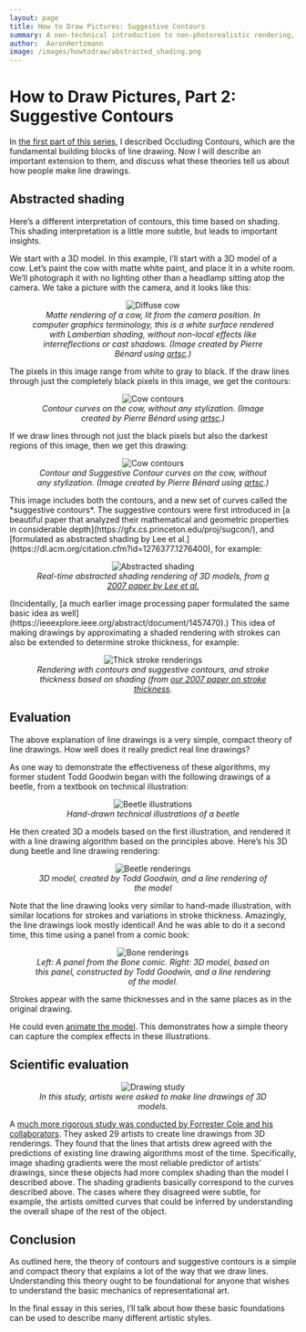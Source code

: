 ```yaml
---
layout: page
title: How to Draw Pictures: Suggestive Contours
summary: A non-technical introduction to non-photorealistic rendering, part 2
author:  AaronHertzmann
image: /images/howtodraw/abstracted_shading.png
---
```



# How to Draw Pictures, Part 2: Suggestive Contours


In [the first part of this series](https://aaronhertzmann.com/2020/09/13/2020-09-12-how-to-draw-pictures-contours.html), I described Occluding Contours, which are the fundamental building blocks of line drawing. Now I will describe an important extension to them, and discuss what these theories tell us about how people make line drawings.

Abstracted shading
----------------
Here’s a different interpretation of contours, this time based on shading. This shading interpretation is a little more subtle, but leads to important insights.

We start with a 3D model. In this example, I’ll start with a 3D model of a cow. Let’s paint the cow with matte white paint, and place it in a white room. We’ll photograph it with no lighting other than a headlamp sitting atop the camera. We take a picture with the camera, and it looks like this:
<center>
<figure>
  <img src="../../../images/howtodraw/cow_diffuse.png" alt="Diffuse cow"/>
  <figcaption align="center"><i>Matte rendering of a cow, lit from the camera position. In computer graphics terminology, this is a white surface rendered with Lambertian shading, without non-local effects like interreflections or cast shadows. (Image created by Pierre Bénard using <a href="https://github.com/fcole/qrtsc">qrtsc</a>.)
</i></figcaption>
</figure>
</center>


The pixels in this image range from white to gray to black. If the draw lines through just the completely black pixels in this image, we get the contours:
<center>
<figure>
  <img src="../../../images/howtodraw/cow_contours.png" alt="Cow contours"/>
  <figcaption align="center"><i>Contour curves on the cow, without any stylization. (Image created by Pierre Bénard using <a href="https://github.com/fcole/qrtsc">qrtsc</a>.)
</i></figcaption>
</figure>
</center> 
If we draw lines through not just the black pixels but also the darkest regions of this image, then we get this drawing:
<center>
<figure>
  <img src="../../../images/howtodraw/cow_sc.png" alt="Cow contours"/>
  <figcaption align="center"><i> Contour and Suggestive Contour curves on the cow, without any stylization. (Image created by Pierre Bénard using <a href="https://github.com/fcole/qrtsc">qrtsc</a>.)
</i></figcaption>
</figure>
</center> 
This image includes both the contours, and a new set of curves called the *suggestive contours*. The suggestive contours were first introduced in [a beautiful paper that analyzed their mathematical and geometric properties in considerable depth](https://gfx.cs.princeton.edu/proj/sugcon/), 
and [formulated as abstracted shading by Lee et al.](https://dl.acm.org/citation.cfm?id=1276377.1276400), for example:
<center>
<figure>
  <img src="../../../images/howtodraw/abstracted_shading.png" alt="Abstracted shading"/>
  <figcaption align="center"><i> Real-time abstracted shading rendering of 3D models, from <a href="https://dl.acm.org/citation.cfm?id=1276377.1276400">a 2007 paper by Lee et al.</a>
</i></figcaption>
</figure>
</center> 
(Incidentally, [a much earlier image processing paper formulated the same basic idea as well](https://ieeexplore.ieee.org/abstract/document/1457470).)
This idea of making drawings by approximating a shaded rendering with strokes can also be extended to determine stroke thickness, for example:
<center>
<figure>
  <img src="../../../images/howtodraw/thick_strokes.png" alt="Thick stroke renderings"/>
  <figcaption align="center"><i>Rendering with contours and suggestive contours, and stroke thickness based on shading (from <a href="http://www.dgp.toronto.edu/~todd/isophote/">our 2007 paper on stroke thickness</a>.
</i></figcaption>
</figure>
</center> 

Evaluation
-------
The above explanation of line drawings is a very simple, compact theory of line drawings. How well does it really predict real line drawings?

As one way to demonstrate the effectiveness of these algorithms, my former student Todd Goodwin began with the following drawings of a beetle, from a textbook on technical illustration:
<center>
<figure>
  <img src="../../../images/howtodraw/beetle.png" alt="Beetle illustrations"/>
  <figcaption align="center"><i>Hand-drawn technical illustrations of a beetle
</i></figcaption>
</figure>
</center> 
He then created 3D a models based on the first illustration, and rendered it with a line drawing algorithm based on the principles above. Here’s his 3D dung beetle and line drawing rendering:
<center>
<figure>
  <img src="../../../images/howtodraw/beetle_render.png" alt="Beetle renderings"/>
  <figcaption align="center"><i>3D model, created by Todd Goodwin, and a line rendering of the model
</i></figcaption>
</figure>
</center> 
Note that the line drawing looks very similar to hand-made illustration, with similar locations for strokes and variations in stroke thickness.
Amazingly, the line drawings look mostly identical! And he was able to do it a second time, this time using a panel from a comic book:
<center>
<figure>
  <img src="../../../images/howtodraw/bone_render.png" alt="Bone renderings"/>
  <figcaption align="center"><i>Left: A panel from the Bone comic. Right: 3D model, based on this panel, constructed by Todd Goodwin, and a line rendering of the model.
</i></figcaption>
</figure>
</center> 
Strokes appear with the same thicknesses and in the same places as in the original drawing.

He could even [animate the model](http://www.dgp.toronto.edu/~todd/isophote/videos/bone.ink.gif). This demonstrates how a simple theory can capture the complex effects in these illustrations.

Scientific evaluation
--------------

<center>
<figure>
  <img src="../../../images/howtodraw/cole_study.png" alt="Drawing study"/>
  <figcaption align="center"><i>In this study, artists were asked to make line drawings of 3D models.
</i></figcaption>
</figure>
</center> 


A [much more rigorous study was conducted by Forrester Cole and his collaborators](https://gfx.cs.princeton.edu/pubs/Cole_2008_WDP/index.php). They asked 29 artists to create line drawings from 3D renderings. They found that the lines that artists drew agreed with the predictions of existing line drawing algorithms most of the time. Specifically, image shading gradients were the most reliable predictor of artists’ drawings, since these objects had more complex shading than the model I described above. The shading gradients basically correspond to the curves described above. The cases where they disagreed were subtle, for example, the artists omitted curves that could be inferred by understanding the overall shape of the rest of the object.

Conclusion
----------
As outlined here, the theory of contours and suggestive contours is a simple and compact theory that explains a lot of the way that we draw lines. Understanding this theory ought to be foundational for anyone that wishes to understand the basic mechanics of representational art.

In the final essay in this series, I’ll talk about how these basic foundations can be used to describe many different artistic styles.
